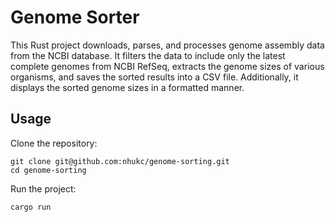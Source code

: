 # Genome Sorter

This Rust project downloads, parses, and processes genome assembly data from
the NCBI database. It filters the data to include only the latest complete
genomes from NCBI RefSeq, extracts the genome sizes of various organisms, and
saves the sorted results into a CSV file. Additionally, it displays the sorted
genome sizes in a formatted manner.

## Usage
Clone the repository:
```
git clone git@github.com:nhukc/genome-sorting.git
cd genome-sorting
```

Run the project:
```rust
cargo run
```
